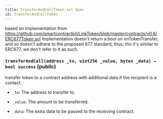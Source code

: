 ```yaml
---
title: TransferAndCallToken.sol Spec
id: TransferAndCallToken
---
```


based on Implementation from https://github.com/smartcontractkit/LinkToken/blob/master/contracts/v0.6/ERC677Token.sol
Implementation doesn't return a bool on onTokenTransfer, and so doesn't adhere to the proposed 677 standard, thus, tho it's similar to ERC677, we don't refer to it as such.

### `transferAndCall(address _to, uint256 _value, bytes _data) → bool success` (public)

transfer token to a contract address with additional data if the recipient is a contact.

- `_to`: The address to transfer to.

- `_value`: The amount to be transferred.

- `_data`: The extra data to be passed to the receiving contract.
